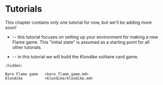 # Tutorials

This chapter contains only one tutorial for now, but we'll be adding more soon!

- [](bare_flame_game.md) -- this tutorial focuses on setting up your environment
  for making a new Flame game. This "initial state" is assumed as a starting
  point for all other tutorials.

- [](klondike/klondike.md) -- in this tutorial we will build the Klondike
  solitaire card game.

```{toctree}
:hidden:

Bare Flame game   <bare_flame_game.md>
Klondike          <klondike/klondike.md>
```
